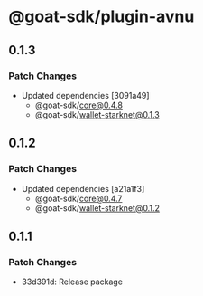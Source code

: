 # @goat-sdk/plugin-avnu

## 0.1.3

### Patch Changes

- Updated dependencies [3091a49]
  - @goat-sdk/core@0.4.8
  - @goat-sdk/wallet-starknet@0.1.3

## 0.1.2

### Patch Changes

- Updated dependencies [a21a1f3]
  - @goat-sdk/core@0.4.7
  - @goat-sdk/wallet-starknet@0.1.2

## 0.1.1

### Patch Changes

- 33d391d: Release package
